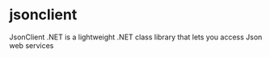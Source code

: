jsonclient
==========

JsonClient .NET is a lightweight .NET class library that lets you access Json web services
